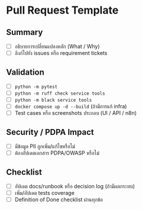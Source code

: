 # Pull Request Template

## Summary
- [ ] อธิบายการเปลี่ยนแปลงหลัก (What / Why)
- [ ] ลิงก์ไปยัง issues หรือ requirement tickets

## Validation
- [ ] `python -m pytest`
- [ ] `python -m ruff check service tools`
- [ ] `python -m black service tools`
- [ ] `docker compose up -d --build` (ถ้ามีการแก้ infra)
- [ ] Test cases หรือ screenshots ประกอบ (UI / API / n8n)

## Security / PDPA Impact
- [ ] มีข้อมูล PII ถูกเพิ่ม/แก้ไขหรือไม่
- [ ] ต้องอัปเดตเอกสาร PDPA/OWASP หรือไม่

## Checklist
- [ ] อัปเดต docs/runbook หรือ decision log (ถ้ามีผลกระทบ)
- [ ] เพิ่ม/อัปเดต tests coverage
- [ ] Definition of Done checklist ผ่านทุกข้อ
